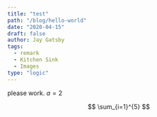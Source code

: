 ```yaml
---
title: "test"
path: "/blog/hello-world"
date: "2020-04-15"
draft: false
author: Jay Gatsby
tags:
  - remark
  - Kitchen Sink
  - Images
type: "logic"
---
```


please work. $a=2$

$$
\sum_{i=1}^{5}
$$